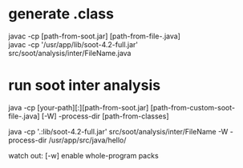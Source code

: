 # generate .class
javac -cp [path-from-soot.jar] [path-from-file-.java]  
javac -cp '/usr/app/lib/soot-4.2-full.jar' src/soot/analysis/inter/FileName.java 

# run soot inter analysis
java -cp [your-path][:][path-from-soot.jar] [path-from-custom-soot-file-.java] [-W] -process-dir [path-from-classes]

java -cp '.:lib/soot-4.2-full.jar' src/soot/analysis/inter/FileName -W -process-dir /usr/app/src/java/hello/

watch out: [-w] enable whole-program packs 